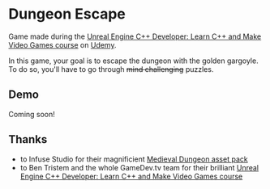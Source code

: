 # Dungeon Escape
Game made during the [Unreal Engine C++ Developer: Learn C++ and Make Video Games course](https://www.udemy.com/share/101WeuCEQfcFZQQnw=/) on [Udemy](https://www.udemy.com/).

In this game, your goal is to escape the dungeon with the golden gargoyle. To do so, you'll have to go through ~~mind challenging~~ puzzles.

## Demo
Coming soon!

## Thanks
- to Infuse Studio for their magnificient [Medieval Dungeon asset pack](https://www.unrealengine.com/marketplace/en-US/product/a5b6a73fea5340bda9b8ac33d877c9e2)
- to Ben Tristem and the whole GameDev.tv team for their brilliant [Unreal Engine C++ Developer: Learn C++ and Make Video Games course](https://www.udemy.com/share/101WeuCEQfcFZQQnw=/)
